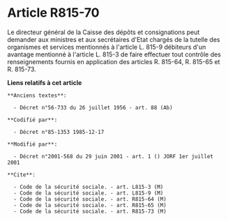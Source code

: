 # Article R815-70

Le directeur général de la Caisse des dépôts et consignations peut demander aux ministres et aux secrétaires d'Etat chargés
de la tutelle des organismes et services mentionnés à l'article L. 815-9 débiteurs d'un avantage mentionné à l'article L.
815-3 de faire effectuer tout contrôle des renseignements fournis en application des articles R. 815-64, R. 815-65 et R.
815-73.

**Liens relatifs à cet article**

	**Anciens textes**:

	  - Décret n°56-733 du 26 juillet 1956 - art. 88 (Ab)

	**Codifié par**:

	  - Décret n°85-1353 1985-12-17

	**Modifié par**:

	  - Décret n°2001-568 du 29 juin 2001 - art. 1 () JORF 1er juillet 2001

	**Cite**:

	  - Code de la sécurité sociale. - art. L815-3 (M)
	  - Code de la sécurité sociale. - art. L815-9 (M)
	  - Code de la sécurité sociale. - art. R815-64 (M)
	  - Code de la sécurité sociale. - art. R815-65 (M)
	  - Code de la sécurité sociale. - art. R815-73 (M)
